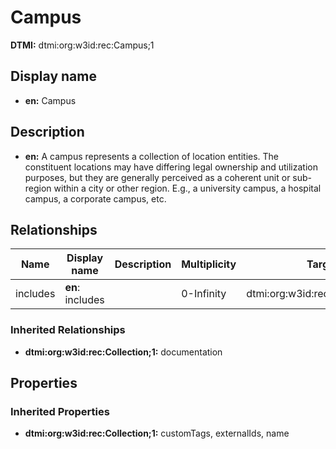 # Campus
**DTMI:** dtmi:org:w3id:rec:Campus;1
## Display name
- **en:** Campus
## Description
- **en:** A campus represents a collection of location entities. The constituent locations may have differing legal ownership and utilization purposes, but they are generally perceived as a coherent unit or sub-region within a city or other region. E.g., a university campus, a hospital campus, a corporate campus, etc.
## Relationships
|Name|Display name|Description|Multiplicity|Target|Properties|Writable|
|-|-|-|-|-|-|-|
|includes|**en**: includes||0-Infinity|dtmi:org:w3id:rec:Architecture;1||True|
### Inherited Relationships
* **dtmi:org:w3id:rec:Collection;1:** documentation
## Properties
### Inherited Properties
* **dtmi:org:w3id:rec:Collection;1:** customTags, externalIds, name
